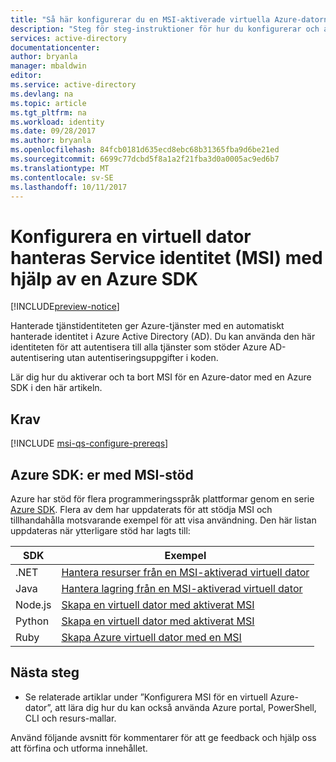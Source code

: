 ```yaml
---
title: "Så här konfigurerar du en MSI-aktiverade virtuella Azure-datorn med en Azure SDK"
description: "Steg för steg-instruktioner för hur du konfigurerar och använder en hanterad tjänst identitet (MSI) på en Azure-dator med en Azure SDK."
services: active-directory
documentationcenter: 
author: bryanla
manager: mbaldwin
editor: 
ms.service: active-directory
ms.devlang: na
ms.topic: article
ms.tgt_pltfrm: na
ms.workload: identity
ms.date: 09/28/2017
ms.author: bryanla
ms.openlocfilehash: 84fcb0181d635ecd8ebc68b31365fba9d6be21ed
ms.sourcegitcommit: 6699c77dcbd5f8a1a2f21fba3d0a0005ac9ed6b7
ms.translationtype: MT
ms.contentlocale: sv-SE
ms.lasthandoff: 10/11/2017
---
```

# <a name="configure-a-vm-managed-service-identity-msi-using-an-azure-sdk"></a>Konfigurera en virtuell dator hanteras Service identitet (MSI) med hjälp av en Azure SDK

[!INCLUDE[preview-notice](../../includes/active-directory-msi-preview-notice.md)]

Hanterade tjänstidentiteten ger Azure-tjänster med en automatiskt hanterade identitet i Azure Active Directory (AD). Du kan använda den här identiteten för att autentisera till alla tjänster som stöder Azure AD-autentisering utan autentiseringsuppgifter i koden. 

Lär dig hur du aktiverar och ta bort MSI för en Azure-dator med en Azure SDK i den här artikeln.

## <a name="prerequisites"></a>Krav

[!INCLUDE [msi-qs-configure-prereqs](../../includes/msi-qs-configure-prereqs.md)]

## <a name="azure-sdks-with-msi-support"></a>Azure SDK: er med MSI-stöd 

Azure har stöd för flera programmeringsspråk plattformar genom en serie [Azure SDK](https://azure.microsoft.com/downloads). Flera av dem har uppdaterats för att stödja MSI och tillhandahålla motsvarande exempel för att visa användning. Den här listan uppdateras när ytterligare stöd har lagts till:

| SDK | Exempel |
| --- | ------ | 
| .NET   | [Hantera resurser från en MSI-aktiverad virtuell dator](https://azure.microsoft.com/resources/samples/aad-dotnet-manage-resources-from-vm-with-msi/) |
| Java   | [Hantera lagring från en MSI-aktiverad virtuell dator](https://azure.microsoft.com/resources/samples/compute-java-manage-resources-from-vm-with-msi-in-aad-group/)|
| Node.js| [Skapa en virtuell dator med aktiverat MSI](https://azure.microsoft.com/resources/samples/compute-node-msi-vm/) |
| Python | [Skapa en virtuell dator med aktiverat MSI](https://azure.microsoft.com/resources/samples/compute-python-msi-vm/) |
| Ruby   | [Skapa Azure virtuell dator med en MSI](https://azure.microsoft.com/resources/samples/compute-ruby-msi-vm/) |

## <a name="next-steps"></a>Nästa steg

- Se relaterade artiklar under ”Konfigurera MSI för en virtuell Azure-dator”, att lära dig hur du kan också använda Azure portal, PowerShell, CLI och resurs-mallar.

Använd följande avsnitt för kommentarer för att ge feedback och hjälp oss att förfina och utforma innehållet.

